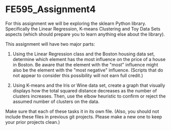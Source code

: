 # FE595_Assignment4
For this assignment we will be exploring the sklearn Python library. 
Specifically the Linear Regression, K-means Clustering and Toy Data Sets aspects 
(which should prepare you to learn anything else about the library).

This assignment will have two major parts:

1. Using the Linear Regression class and the Boston housing data set, 
determine which element has the most influence on the price of a house in Boston. 
Be aware that the element with the "most" influence might also be the element with the "most negative" influence.
(Scripts that do not appear to consider this possibility will not earn full credit.)

2. Using K-means and the Iris or Wine data set, 
create a graph that visually displays how the total squared distance decreases as the number of clusters increases. 
Then, use the elbow heuristic to confirm or reject the assumed number of clusters on the data.

 

Make sure that each of these tasks it in its own file. 
(Also, you should not include these files in previous git projects. 
Please make a new one to keep your prior projects clean.)
